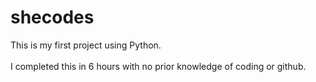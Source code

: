 # shecodes
<p>This is my first project using Python.<br>
<br>
I completed this in 6 hours with no prior knowledge of coding or github.</p.>